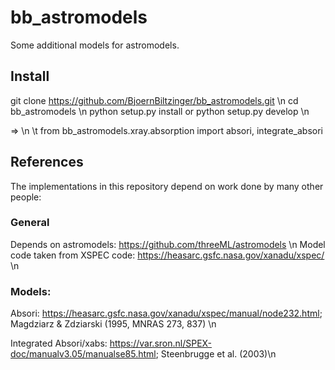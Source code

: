 # bb_astromodels

Some additional models for astromodels.

## Install

git clone https://github.com/BjoernBiltzinger/bb_astromodels.git \n
cd bb_astromodels \n
python setup.py install or python setup.py develop \n

=> \n
\t from bb_astromodels.xray.absorption import absori, integrate_absori

## References

The implementations in this repository depend on work done by many other people:

### General

Depends on astromodels: https://github.com/threeML/astromodels \n
Model code taken from XSPEC code: https://heasarc.gsfc.nasa.gov/xanadu/xspec/ \n

### Models:

Absori: https://heasarc.gsfc.nasa.gov/xanadu/xspec/manual/node232.html; Magdziarz & Zdziarski (1995, MNRAS 273, 837) \n

Integrated Absori/xabs: https://var.sron.nl/SPEX-doc/manualv3.05/manualse85.html; Steenbrugge et al. (2003)\n


